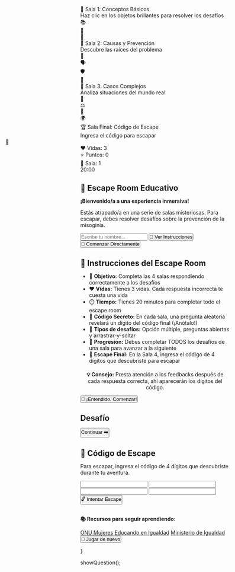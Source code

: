 <html lang="es">
<head>
<meta charset="utf-8" />
<meta name="viewport" content="width=device-width,initial-scale=1" />
<title>Escape Room: Prevención de la Misoginia</title>
<link href="https://fonts.googleapis.com/css2?family=Poppins:wght@400;600;700&family=Creepster&display=swap" rel="stylesheet">
<style>
  * { margin: 0; padding: 0; box-sizing: border-box; }
  
  body {
    font-family: 'Poppins', sans-serif;
    overflow: hidden;
    background: #0a0a0a;
    color: white;
    cursor: default;
  }

  #gameContainer {
    position: fixed;
    width: 100vw;
    height: 100vh;
    perspective: 1000px;
  }

  .room {
    position: absolute;
    width: 100%;
    height: 100%;
    background-size: cover;
    background-position: center;
    transition: all 0.8s cubic-bezier(0.68, -0.55, 0.265, 1.55);
  }

  #room1 {
    background: linear-gradient(135deg, #667eea 0%, #764ba2 100%);
    box-shadow: inset 0 0 100px rgba(0,0,0,0.5);
  }

  #room2 {
    background: linear-gradient(135deg, #f093fb 0%, #f5576c 100%);
    box-shadow: inset 0 0 100px rgba(0,0,0,0.5);
  }

  #room3 {
    background: linear-gradient(135deg, #4facfe 0%, #00f2fe 100%);
    box-shadow: inset 0 0 100px rgba(0,0,0,0.5);
  }

  #room4 {
    background: linear-gradient(135deg, #43e97b 0%, #38f9d7 100%);
    box-shadow: inset 0 0 100px rgba(0,0,0,0.5);
  }

  .room-title {
    position: absolute;
    top: 30px;
    left: 50%;
    transform: translateX(-50%);
    font-size: 3em;
    font-weight: 700;
    text-shadow: 0 5px 20px rgba(0,0,0,0.5);
    animation: glow 2s ease-in-out infinite alternate;
  }

  @keyframes glow {
    from { text-shadow: 0 5px 20px rgba(255,255,255,0.3); }
    to { text-shadow: 0 5px 40px rgba(255,255,255,0.8); }
  }

  .interactive-object {
    position: absolute;
    cursor: pointer;
    transition: all 0.3s;
    animation: pulse 2s ease-in-out infinite;
  }

  .interactive-object:hover {
    transform: scale(1.15) rotate(5deg);
    filter: brightness(1.3);
  }

  @keyframes pulse {
    0%, 100% { transform: scale(1); }
    50% { transform: scale(1.05); }
  }

  .object-icon {
    font-size: 5em;
    filter: drop-shadow(0 10px 20px rgba(0,0,0,0.4));
  }

  .status-hud {
    position: fixed;
    top: 20px;
    right: 20px;
    background: rgba(0,0,0,0.8);
    backdrop-filter: blur(20px);
    padding: 20px;
    border-radius: 15px;
    border: 2px solid rgba(255,255,255,0.2);
    z-index: 100;
    min-width: 200px;
  }

  .stat-row {
    display: flex;
    justify-content: space-between;
    margin: 10px 0;
    font-weight: 600;
    font-size: 1.1em;
  }

  .timer {
    font-size: 2em;
    color: #f56565;
    text-align: center;
    font-weight: 700;
  }

  .modal {
    position: fixed;
    top: 50%;
    left: 50%;
    transform: translate(-50%, -50%);
    background: linear-gradient(135deg, rgba(255,255,255,0.98), rgba(240,240,255,0.98));
    backdrop-filter: blur(30px);
    border-radius: 25px;
    padding: 40px;
    max-width: 700px;
    width: 90%;
    max-height: 80vh;
    overflow-y: auto;
    box-shadow: 0 30px 80px rgba(0,0,0,0.6);
    z-index: 1000;
    animation: modalIn 0.6s cubic-bezier(0.68, -0.55, 0.265, 1.55);
    color: #2d3748;
  }

  @keyframes modalIn {
    from { transform: translate(-50%, -50%) scale(0.3) rotate(10deg); opacity: 0; }
    to { transform: translate(-50%, -50%) scale(1) rotate(0); opacity: 1; }
  }

  .modal-overlay {
    position: fixed;
    top: 0;
    left: 0;
    width: 100%;
    height: 100%;
    background: rgba(0,0,0,0.7);
    backdrop-filter: blur(5px);
    z-index: 999;
  }

  .modal h2 {
    color: #2b6cb0;
    margin-bottom: 20px;
    font-size: 2em;
    text-align: center;
  }

  .modal p {
    margin: 15px 0;
    line-height: 1.8;
    font-size: 1.1em;
  }

  .modal input, .modal textarea {
    width: 100%;
    padding: 15px;
    border-radius: 12px;
    border: 2px solid #cbd5e0;
    font-family: inherit;
    font-size: 1em;
    margin: 10px 0;
    transition: border 0.3s;
  }

  .modal input:focus, .modal textarea:focus {
    outline: none;
    border-color: #667eea;
  }

  .btn {
    background: linear-gradient(135deg, #667eea 0%, #764ba2 100%);
    color: white;
    border: none;
    padding: 16px 32px;
    border-radius: 12px;
    cursor: pointer;
    font-weight: 600;
    font-size: 1.1em;
    transition: all 0.3s;
    margin: 10px 5px;
    box-shadow: 0 5px 15px rgba(102, 126, 234, 0.4);
  }

  .btn:hover {
    transform: translateY(-3px);
    box-shadow: 0 10px 30px rgba(102, 126, 234, 0.6);
  }

  .option-btn {
    display: block;
    width: 100%;
    margin: 12px 0;
    background: linear-gradient(135deg, #f093fb 0%, #f5576c 100%);
    text-align: left;
    padding: 18px 24px;
    font-size: 1em;
  }

  .option-btn.correct {
    background: linear-gradient(135deg, #11998e 0%, #38ef7d 100%);
    animation: correctPulse 0.6s;
  }

  .option-btn.wrong {
    background: linear-gradient(135deg, #eb3349 0%, #f45c43 100%);
    animation: shake 0.5s;
  }

  @keyframes correctPulse {
    0%, 100% { transform: scale(1); }
    50% { transform: scale(1.08); }
  }

  @keyframes shake {
    0%, 100% { transform: translateX(0); }
    25% { transform: translateX(-15px) rotate(-5deg); }
    75% { transform: translateX(15px) rotate(5deg); }
  }

  .feedback {
    background: linear-gradient(135deg, rgba(102, 126, 234, 0.2), rgba(118, 75, 162, 0.2));
    padding: 20px;
    border-radius: 12px;
    margin: 20px 0;
    font-style: italic;
    border-left: 4px solid #667eea;
  }

  .drag-item {
    display: inline-block;
    background: linear-gradient(135deg, #ffecd2 0%, #fcb69f 100%);
    padding: 14px 20px;
    margin: 10px;
    border-radius: 10px;
    cursor: grab;
    font-weight: 600;
    color: #333;
    box-shadow: 0 5px 15px rgba(0,0,0,0.2);
  }

  .drag-item:active {
    cursor: grabbing;
  }

  .drop-zone {
    display: inline-block;
    background: rgba(255,255,255,0.3);
    border: 3px dashed #667eea;
    min-width: 220px;
    min-height: 60px;
    margin: 10px;
    border-radius: 12px;
    padding: 15px;
    vertical-align: middle;
    transition: all 0.3s;
  }

  .drop-zone:hover {
    background: rgba(255,255,255,0.5);
    border-color: #764ba2;
  }

  .diploma {
    border: 8px double #2b6cb0;
    background: linear-gradient(135deg, #fdfbfb 0%, #ebedee 100%);
    padding: 40px;
    border-radius: 15px;
    margin: 25px 0;
    text-align: center;
    box-shadow: 0 15px 40px rgba(0,0,0,0.3);
  }

  .diploma h3 {
    color: #2b6cb0;
    font-size: 2.2em;
    margin-bottom: 20px;
  }

  .diploma p {
    font-size: 1.2em;
    margin: 10px 0;
  }

  .resources {
    margin-top: 25px;
    padding: 20px;
    background: rgba(43, 108, 176, 0.1);
    border-radius: 12px;
  }

  .resources a {
    display: inline-block;
    margin: 10px;
    color: #2b6cb0;
    text-decoration: none;
    font-weight: 600;
    padding: 10px 20px;
    border-radius: 10px;
    background: rgba(255,255,255,0.5);
    transition: all 0.3s;
  }

  .resources a:hover {
    background: rgba(43, 108, 176, 0.3);
    transform: translateY(-2px);
  }

  .hidden { display: none !important; }

  .progress-bar {
    position: fixed;
    bottom: 0;
    left: 0;
    height: 8px;
    background: linear-gradient(90deg, #667eea 0%, #764ba2 100%);
    transition: width 0.5s;
    z-index: 100;
    box-shadow: 0 -2px 10px rgba(102, 126, 234, 0.5);
  }

  .room-hint {
    position: absolute;
    bottom: 40px;
    left: 50%;
    transform: translateX(-50%);
    background: rgba(0,0,0,0.8);
    padding: 15px 30px;
    border-radius: 25px;
    font-size: 1.1em;
    animation: bounce 2s ease-in-out infinite;
  }

  @keyframes bounce {
    0%, 100% { transform: translateX(-50%) translateY(0); }
    50% { transform: translateX(-50%) translateY(-10px); }
  }

  .particle-container {
    position: fixed;
    width: 100%;
    height: 100%;
    pointer-events: none;
    z-index: 1;
  }

  .particle {
    position: absolute;
    width: 6px;
    height: 6px;
    background: white;
    border-radius: 50%;
    opacity: 0.7;
    animation: float-particle 4s infinite;
  }

  @keyframes float-particle {
    0%, 100% { transform: translateY(0) translateX(0); opacity: 0.3; }
    50% { transform: translateY(-30px) translateX(20px); opacity: 1; }
  }

  .code-input {
    display: flex;
    gap: 10px;
    justify-content: center;
    margin: 20px 0;
  }

  .code-digit {
    width: 60px;
    height: 60px;
    text-align: center;
    font-size: 2em;
    font-weight: bold;
    border: 3px solid #667eea;
    border-radius: 10px;
  }

  .instruction-list {
    text-align: left;
    margin: 20px 0;
    padding-left: 20px;
  }

  .instruction-list li {
    margin: 10px 0;
    font-size: 1.05em;
  }
</style>
</head>
<body>

<div class="particle-container" id="particles"></div>

<div id="gameContainer">
  <div class="room" id="room1">
    <div class="room-title">🚪 Sala 1: Conceptos Básicos</div>
    <div class="room-hint">Haz clic en los objetos brillantes para resolver los desafíos</div>
    <div class="interactive-object" style="top: 35%; left: 25%;" onclick="showChallenge(0, 0)">
      <div class="object-icon">📚</div>
    </div>
    <div class="interactive-object" style="top: 45%; right: 25%;" onclick="showChallenge(0, 1)">
      <div class="object-icon">💭</div>
    </div>
    <div class="interactive-object" style="bottom: 25%; left: 45%;" onclick="showChallenge(0, 2)">
      <div class="object-icon">🎯</div>
    </div>
  </div>

  <div class="room hidden" id="room2">
    <div class="room-title">🔐 Sala 2: Causas y Prevención</div>
    <div class="room-hint">Descubre las raíces del problema</div>
    <div class="interactive-object" style="top: 30%; left: 20%;" onclick="showChallenge(1, 0)">
      <div class="object-icon">🌱</div>
    </div>
    <div class="interactive-object" style="top: 40%; right: 20%;" onclick="showChallenge(1, 1)">
      <div class="object-icon">🗣️</div>
    </div>
    <div class="interactive-object" style="bottom: 20%; left: 50%;" onclick="showChallenge(1, 2)">
      <div class="object-icon">🛡️</div>
    </div>
    <div class="interactive-object" style="top: 55%; left: 60%;" onclick="showChallenge(1, 3)">
      <div class="object-icon">📖</div>
    </div>
  </div>

  <div class="room hidden" id="room3">
    <div class="room-title">🧩 Sala 3: Casos Complejos</div>
    <div class="room-hint">Analiza situaciones del mundo real</div>
    <div class="interactive-object" style="top: 35%; left: 30%;" onclick="showChallenge(2, 0)">
      <div class="object-icon">🔗</div>
    </div>
    <div class="interactive-object" style="top: 45%; right: 30%;" onclick="showChallenge(2, 1)">
      <div class="object-icon">⚖️</div>
    </div>
    <div class="interactive-object" style="bottom: 25%; left: 50%;" onclick="showChallenge(2, 2)">
      <div class="object-icon">💬</div>
    </div>
    <div class="interactive-object" style="top: 30%; right: 50%;" onclick="showChallenge(2, 3)">
      <div class="object-icon">🌍</div>
    </div>
  </div>

  <div class="room hidden" id="room4">
    <div class="room-title">🏆 Sala Final: Código de Escape</div>
    <div class="room-hint">Ingresa el código para escapar</div>
    <div class="interactive-object" style="top: 45%; left: 50%; transform: translateX(-50%);" onclick="showFinalCode()">
      <div class="object-icon">🔢</div>
    </div>
  </div>
</div>

<div class="status-hud">
  <div class="stat-row">
    <span>❤️ Vidas:</span>
    <span id="lives">3</span>
  </div>
  <div class="stat-row">
    <span>⭐ Puntos:</span>
    <span id="points">0</span>
  </div>
  <div class="stat-row">
    <span>🚪 Sala:</span>
    <span id="currentRoom">1</span>
  </div>
  <div class="timer" id="timer">20:00</div>
</div>

<div class="progress-bar" id="progressBar" style="width: 0%"></div>

<!-- Modal de inicio -->
<div class="modal-overlay" id="startOverlay"></div>
<div class="modal" id="startModal">
  <h2>🚪 Escape Room Educativo</h2>
  <p><strong>¡Bienvenido/a a una experiencia inmersiva!</strong></p>
  <p>Estás atrapado/a en una serie de salas misteriosas. Para escapar, debes resolver desafíos sobre la prevención de la misoginia.</p>
  <input type="text" id="playerName" placeholder="Escribe tu nombre..." />
  <button class="btn" onclick="showInstructions()">📖 Ver Instrucciones</button>
  <button class="btn" onclick="startGame()">🚀 Comenzar Directamente</button>
</div>

<!-- Modal de instrucciones -->
<div class="modal-overlay hidden" id="instructionsOverlay"></div>
<div class="modal hidden" id="instructionsModal">
  <h2>📖 Instrucciones del Escape Room</h2>
  <ul class="instruction-list">
    <li>🎯 <strong>Objetivo:</strong> Completa las 4 salas respondiendo correctamente a los desafíos</li>
    <li>❤️ <strong>Vidas:</strong> Tienes 3 vidas. Cada respuesta incorrecta te cuesta una vida</li>
    <li>⏱️ <strong>Tiempo:</strong> Tienes 20 minutos para completar todo el escape room</li>
    <li>🔑 <strong>Código Secreto:</strong> En cada sala, una pregunta aleatoria revelará un dígito del código final (¡Anótalo!)</li>
    <li>📝 <strong>Tipos de desafíos:</strong> Opción múltiple, preguntas abiertas y arrastrar-y-soltar</li>
    <li>🚪 <strong>Progresión:</strong> Debes completar TODOS los desafíos de una sala para avanzar a la siguiente</li>
    <li>🔢 <strong>Escape Final:</strong> En la Sala 4, ingresa el código de 4 dígitos que descubriste para escapar</li>
  </ul>
  <p style="text-align: center; margin-top: 20px;"><strong>💡 Consejo:</strong> Presta atención a los feedbacks después de cada respuesta correcta, ahí aparecerán los dígitos del código.</p>
  <button class="btn" onclick="startGameFromInstructions()">🚀 ¡Entendido, Comenzar!</button>
</div>

<!-- Modal de desafío -->
<div class="modal-overlay hidden" id="challengeOverlay"></div>
<div class="modal hidden" id="challengeModal">
  <h2 id="challengeTitle">Desafío</h2>
  <p id="challengeText"></p>
  <div id="challengeContent"></div>
  <div id="feedback" class="feedback hidden"></div>
  <button class="btn hidden" id="nextBtn" onclick="closeChallenge()">Continuar ➡️</button>
</div>

<!-- Modal de código final -->
  <div class="modal-overlay hidden" id="codeOverlay"></div>
<div class="modal hidden" id="codeModal">
  <h2>🔢 Código de Escape</h2>
  <p>Para escapar, ingresa el código de 4 dígitos que descubriste durante tu aventura.</p>
  <div class="code-input">
    <input type="text" class="code-digit" maxlength="1" id="digit1" />
    <input type="text" class="code-digit" maxlength="1" id="digit2" />
    <input type="text" class="code-digit" maxlength="1" id="digit3" />
    <input type="text" class="code-digit" maxlength="1" id="digit4" />
  </div>
  <button class="btn" onclick="checkCode()">🔓 Intentar Escape</button>
</div>

<!-- Modal final -->
<div class="modal-overlay hidden" id="endOverlay"></div>
<div class="modal hidden" id="endModal">
  <h2 id="endTitle"></h2>
  <p id="endText"></p>
  <div id="diplomaContainer"></div>
  <div class="resources">
    <p><strong>📚 Recursos para seguir aprendiendo:</strong></p>
    <a href="https://www.unwomen.org/es" target="_blank">ONU Mujeres</a>
    <a href="https://educandoenigualdad.com/" target="_blank">Educando en Igualdad</a>
    <a href="https://violenciagenero.igualdad.gob.es/" target="_blank">Ministerio de Igualdad</a>
  </div>
  <button class="btn" onclick="location.reload()">🔁 Jugar de nuevo</button>
</div>

<audio id="soundCorrect" src="https://actions.google.com/sounds/v1/cartoon/clang_and_wobble.ogg"></audio>
<audio id="soundWrong" src="https://actions.google.com/sounds/v1/cartoon/cartoon_boing.ogg"></audio>
<audio id="soundWin" src="https://actions.google.com/sounds/v1/cartoon/slide_whistle_to_drum_hit.ogg"></audio>
<audio id="soundDoor" src="https://actions.google.com/sounds/v1/doors/wood_door_close.ogg"></audio>

<script>
let playerName = "";
let lives = 3;
let score = 0;
let currentRoom = 0;
let solvedChallenges = [[], [], [], []];
let gameTimer;
let timeLeft = 1200; // 20 minutos
let codeDigits = ['2', '0', '2', '5'];
let revealedDigits = [false, false, false, false];
let secretChallenges = []; // Desafíos que revelarán los dígitos

const rooms = [
  {
    challenges: [
      {
        type: "mcq",
        text: "¿Qué es la misoginia?",
        options: [
          { text: "Respeto hacia las mujeres", correct: false },
          { text: "Odio o prejuicio hacia las mujeres", correct: true },
          { text: "Educación en igualdad", correct: false },
          { text: "Admiración por las mujeres", correct: false }
        ],
        feedback: "La misoginia implica actitudes de desprecio o discriminación hacia las mujeres."
      },
      {
        type: "mcq",
        text: "¿Cuál de estas acciones es un ejemplo de misoginia?",
        options: [
          { text: "Escuchar y valorar las ideas de una compañera", correct: false },
          { text: "Decir que las mujeres no son buenas en matemáticas", correct: true },
          { text: "Compartir tareas del hogar", correct: false },
          { text: "Apoyar la igualdad salarial", correct: false }
        ],
        feedback: "Los estereotipos negativos son una forma de misoginia cotidiana."
      },
      {
        type: "dragdrop",
        text: "Arrastra el ejemplo al concepto correcto:",
        pairs: [
          { cause: "Ignorar ideas de una ingeniera", effect: "Estereotipo laboral" },
          { cause: "Reírse de una alumna por ser mujer", effect: "Misoginia escolar" }
        ],
        feedback: "Estos ejemplos reflejan cómo la misoginia se manifiesta en distintos espacios."
      }
    ]
  },
  {
    challenges: [
      {
        type: "mcq",
        text: "¿Cuál es una causa importante de la misoginia?",
        options: [
          { text: "Roles de género tradicionales", correct: true },
          { text: "Educación en igualdad de género", correct: false },
          { text: "Empoderamiento femenino", correct: false },
          { text: "Leyes contra la violencia", correct: false }
        ],
        feedback: "Los roles tradicionales perpetúan prejuicios e injusticias."
      },
      {
        type: "open",
        text: "¿Qué podrías hacer si escuchas un chiste que ridiculiza a las mujeres?",
        feedback: "Puedes decir que no es gracioso, explicar por qué es dañino o cambiar el tema hacia algo positivo."
      },
      {
        type: "mcq",
        text: "¿Cuál de las siguientes opciones ayuda a prevenir la misoginia?",
        options: [
          { text: "Fomentar la educación en igualdad", correct: true },
          { text: "Evitar hablar del tema", correct: false },
          { text: "Reforzar los estereotipos", correct: false }
        ],
        feedback: "La educación y el diálogo son claves para prevenir la misoginia."
      },
      {
        type: "mcq",
        text: "¿Qué es el 'techo de cristal'?",
        options: [
          { text: "Una barrera invisible que impide a las mujeres ascender profesionalmente", correct: true },
          { text: "Un tipo de arquitectura moderna", correct: false },
          { text: "Una ley de protección laboral", correct: false },
          { text: "Un programa educativo", correct: false }
        ],
        feedback: "El 'techo de cristal' representa las barreras invisibles que limitan el avance de las mujeres en sus carreras."
      }
    ]
  },
  {
    challenges: [
      {
        type: "dragdrop",
        text: "Une causa con su consecuencia:",
        pairs: [
          { cause: "Publicidad muestra solo a mujeres cocinando", effect: "Refuerza estereotipos domésticos" },
          { cause: "Creencia de que los hombres no deben llorar", effect: "Reprime emociones masculinas" }
        ],
        feedback: "Los estereotipos afectan a toda la sociedad."
      },
      {
        type: "mcq",
        text: "Caso real: una comunidad ignora denuncias de acoso. ¿Qué representa esto?",
        options: [
          { text: "Cultura del silencio", correct: true },
          { text: "Empoderamiento comunitario", correct: false },
          { text: "Educación en igualdad", correct: false }
        ],
        feedback: "La cultura del silencio protege a agresores y perpetúa la misoginia."
      },
      {
        type: "open",
        text: "¿Qué mensaje darías a otras personas para promover el respeto entre géneros?",
        feedback: "Promover el respeto, la empatía y la igualdad ayuda a construir una sociedad más justa."
      },
      {
        type: "mcq",
        text: "¿Qué es la 'brecha salarial de género'?",
        options: [
          { text: "La diferencia de salario entre hombres y mujeres por el mismo trabajo", correct: true },
          { text: "Un programa de incentivos laborales", correct: false },
          { text: "Una política de recursos humanos", correct: false },
          { text: "Un impuesto específico", correct: false }
        ],
        feedback: "La brecha salarial refleja la discriminación económica que enfrentan las mujeres en el mundo laboral."
      }
    ]
  },
  {
    challenges: []
  }
];

// Crear partículas
const particlesContainer = document.getElementById('particles');
for (let i = 0; i < 40; i++) {
  const p = document.createElement('div');
  p.className = 'particle';
  p.style.left = Math.random() * 100 + '%';
  p.style.top = Math.random() * 100 + '%';
  p.style.animationDelay = Math.random() * 4 + 's';
  particlesContainer.appendChild(p);
}

function showInstructions() {
  playerName = document.getElementById('playerName').value.trim() || "Jugador/a";
  document.getElementById('startModal').classList.add('hidden');
  document.getElementById('startOverlay').classList.add('hidden');
  document.getElementById('instructionsModal').classList.remove('hidden');
  document.getElementById('instructionsOverlay').classList.remove('hidden');
}

function startGameFromInstructions() {
  document.getElementById('instructionsModal').classList.add('hidden');
  document.getElementById('instructionsOverlay').classList.add('hidden');
  initializeGame();
}

function startGame() {
  playerName = document.getElementById('playerName').value.trim() || "Jugador/a";
  document.getElementById('startModal').classList.add('hidden');
  document.getElementById('startOverlay').classList.add('hidden');
  initializeGame();
}

function initializeGame() {
  // Seleccionar desafíos aleatorios para revelar dígitos
  rooms.forEach((room, roomIndex) => {
    if (roomIndex < 3) { // Solo las primeras 3 salas
      const randomChallenge = Math.floor(Math.random() * room.challenges.length);
      secretChallenges.push({ room: roomIndex, challenge: randomChallenge });
    }
  });
  // Para la sala 4, el último dígito se revela automáticamente al entrar
  secretChallenges.push({ room: 3, challenge: 0 });
  
  startTimer();
}

function startTimer() {
  gameTimer = setInterval(() => {
    timeLeft--;
    const minutes = Math.floor(timeLeft / 60);
    const seconds = timeLeft % 60;
    document.getElementById('timer').textContent = 
      `${minutes.toString().padStart(2, '0')}:${seconds.toString().padStart(2, '0')}`;
    
    if (timeLeft <= 0) {
      clearInterval(gameTimer);
      endGame(false, "Se acabó el tiempo");
    }
  }, 1000);
}

function showChallenge(roomIndex, challengeIndex) {
  if (solvedChallenges[roomIndex].includes(challengeIndex)) {
    alert('Ya resolviste este desafío. ¡Busca otro!');
    return;
  }

  const challenge = rooms[roomIndex].challenges[challengeIndex];
  const modal = document.getElementById('challengeModal');
  const overlay = document.getElementById('challengeOverlay');
  const title = document.getElementById('challengeTitle');
  const text = document.getElementById('challengeText');
  const content = document.getElementById('challengeContent');
  const feedback = document.getElementById('feedback');
  const nextBtn = document.getElementById('nextBtn');

  modal.classList.remove('hidden');
  overlay.classList.remove('hidden');
  title.textContent = `Desafío ${challengeIndex + 1}`;
  text.textContent = challenge.text;
  content.innerHTML = '';
  feedback.classList.add('hidden');
  nextBtn.classList.add('hidden');

  modal.dataset.room = roomIndex;
  modal.dataset.challenge = challengeIndex;

  if (challenge.type === 'mcq') {
    challenge.options.forEach(opt => {
      const btn = document.createElement('button');
      btn.className = 'btn option-btn';
      btn.textContent = opt.text;
      btn.onclick = () => selectAnswer(opt.correct, challenge.feedback, btn);
      content.appendChild(btn);
    });
  } else if (challenge.type === 'open') {
    const textarea = document.createElement('textarea');
    textarea.placeholder = 'Escribe tu respuesta aquí...';
    textarea.rows = 5;
    content.appendChild(textarea);
    
    const submitBtn = document.createElement('button');
    submitBtn.className = 'btn';
    submitBtn.textContent = 'Enviar Respuesta';
    submitBtn.onclick = () => submitOpen(challenge.feedback, textarea);
    content.appendChild(submitBtn);
  } else if (challenge.type === 'dragdrop') {
    const dragContainer = document.createElement('div');
    dragContainer.style.marginTop = '20px';
    
    challenge.pairs.forEach((p, i) => {
      const cause = document.createElement('div');
      cause.className = 'drag-item';
      cause.textContent = p.cause;
      cause.draggable = true;
      cause.dataset.match = i;
      dragContainer.appendChild(cause);
    });
    
    dragContainer.appendChild(document.createElement('br'));
    dragContainer.appendChild(document.createElement('br'));
    
    challenge.pairs.forEach((p, i) => {
      const zone = document.createElement('div');
      zone.className = 'drop-zone';
      zone.textContent = p.effect;
      zone.dataset.match = i;
      dragContainer.appendChild(zone);
    });
    
    content.appendChild(dragContainer);
    enableDragDrop(challenge);
  }
}

function selectAnswer(correct, fb, btn) {
  const buttons = document.querySelectorAll('.option-btn');
  buttons.forEach(b => b.disabled = true);
  
  if (correct) {
    btn.classList.add('correct');
    score++;
    document.getElementById('soundCorrect').play();
    markChallengeComplete();
  } else {
    btn.classList.add('wrong');
    loseLife();
    document.getElementById('soundWrong').play();
  }
  
  showFeedback(fb);
  updateStatus();
}

function submitOpen(fb, textarea) {
  const answer = textarea.value.trim();
  
  if (answer.length > 15) {
    score++;
    document.getElementById('soundCorrect').play();
    markChallengeComplete();
  } else {
    showFeedback('Intenta dar una respuesta más completa y reflexiva.');
    return;
  }
  
  showFeedback(fb);
  updateStatus();
}

function enableDragDrop(challenge) {
  let correct = 0;
  let attempts = 0;
  const draggables = document.querySelectorAll('.drag-item');
  const zones = document.querySelectorAll('.drop-zone');
  
  draggables.forEach(d => {
    d.addEventListener('dragstart', ev => {
      ev.dataTransfer.setData('match', d.dataset.match);
    });
  });
  
  zones.forEach(z => {
    z.addEventListener('dragover', ev => ev.preventDefault());
    z.addEventListener('drop', ev => {
      ev.preventDefault();
      const match = ev.dataTransfer.getData('match');
      attempts++;
      
      if (match === z.dataset.match) {
        correct++;
        z.style.background = 'linear-gradient(135deg, #11998e 0%, #38ef7d 100%)';
        z.style.color = 'white';
        z.style.borderColor = '#11998e';
      } else {
        z.style.background = 'linear-gradient(135deg, #eb3349 0%, #f45c43 100%)';
        z.style.color = 'white';
        z.style.borderColor = '#eb3349';
        loseLife();
      }
      
      if (attempts === challenge.pairs.length) {
        if (correct === challenge.pairs.length) {
          score++;
          document.getElementById('soundCorrect').play();
          markChallengeComplete();
        } else {
          document.getElementById('soundWrong').play();
        }
        showFeedback(challenge.feedback);
        updateStatus();
      }
    });
  });
}

function showFeedback(text) {
  const feedback = document.getElementById('feedback');
  const modal = document.getElementById('challengeModal');
  const roomIndex = parseInt(modal.dataset.room);
  const challengeIndex = parseInt(modal.dataset.challenge);
  
  // Verificar si este desafío revela un dígito
  const secretIndex = secretChallenges.findIndex(
    s => s.room === roomIndex && s.challenge === challengeIndex
  );
  
  if (secretIndex !== -1 && !revealedDigits[secretIndex]) {
    revealedDigits[secretIndex] = true;
    const digitNumber = secretIndex + 1;
    text += `\n\n🔑 ¡Has desbloqueado el dígito ${digitNumber} del código de escape: <strong style="color:#667eea; font-size:1.5em">${codeDigits[secretIndex]}</strong>!`;
  }
  
  feedback.innerHTML = text;
  feedback.classList.remove('hidden');
  document.getElementById('nextBtn').classList.remove('hidden');
}

function markChallengeComplete() {
  const modal = document.getElementById('challengeModal');
  const roomIndex = parseInt(modal.dataset.room);
  const challengeIndex = parseInt(modal.dataset.challenge);
  
  solvedChallenges[roomIndex].push(challengeIndex);
  
  const totalChallenges = rooms[roomIndex].challenges.length;
  const progress = (solvedChallenges.flat().length / 
    (rooms[0].challenges.length + rooms[1].challenges.length + rooms[2].challenges.length)) * 100;
  document.getElementById('progressBar').style.width = progress + '%';
  
  if (solvedChallenges[roomIndex].length === totalChallenges) {
    setTimeout(() => {
      alert(`¡Completaste la Sala ${roomIndex + 1}!`);
      nextRoom();
    }, 1500);
  }
}

function closeChallenge() {
  document.getElementById('challengeModal').classList.add('hidden');
  document.getElementById('challengeOverlay').classList.add('hidden');
}

function loseLife() {
  lives--;
  if (lives <= 0) {
    clearInterval(gameTimer);
    endGame(false, "Te quedaste sin vidas");
  }
}

function updateStatus() {
  document.getElementById('lives').textContent = lives;
  document.getElementById('points').textContent = score;
}

function nextRoom() {
  document.getElementById(`room${currentRoom + 1}`).classList.add('hidden');
  currentRoom++;
  document.getElementById('currentRoom').textContent = currentRoom + 1;
  
  if (currentRoom < 4) {
    document.getElementById('soundDoor').play();
    document.getElementById(`room${currentRoom + 1}`).classList.remove('hidden');
  }
}

function showFinalCode() {
  // Revelar el último dígito automáticamente
  if (!revealedDigits[3]) {
    revealedDigits[3] = true;
  }
  
  document.getElementById('codeModal').classList.remove('hidden');
  document.getElementById('codeOverlay').classList.remove('hidden');
  
  // Mostrar el último dígito como pista final
  const codeModalText = document.querySelector('#codeModal p:nth-child(2)');
  codeModalText.innerHTML = `<strong>🔑 Último dígito revelado:</strong> El 4to dígito del código es <span style="color:#667eea; font-size:1.5em">${codeDigits[3]}</span><br><br>Ahora ingresa el código completo de 4 dígitos para escapar.`;
  
  // Auto-focus y navegación entre dígitos
  const digits = ['digit1', 'digit2', 'digit3', 'digit4'];
  digits.forEach((id, index) => {
    const input = document.getElementById(id);
    input.addEventListener('input', (e) => {
      if (e.target.value.length === 1 && index < 3) {
        document.getElementById(digits[index + 1]).focus();
      }
    });
    input.addEventListener('keydown', (e) => {
      if (e.key === 'Backspace' && e.target.value === '' && index > 0) {
        document.getElementById(digits[index - 1]).focus();
      }
    });
  });
  
  document.getElementById('digit1').focus();
}

function checkCode() {
  const code = 
    document.getElementById('digit1').value +
    document.getElementById('digit2').value +
    document.getElementById('digit3').value +
    document.getElementById('digit4').value;
  
  if (code === '2025') {
    document.getElementById('soundWin').play();
    clearInterval(gameTimer);
    endGame(true);
  } else {
    alert('❌ Código incorrecto. Intenta de nuevo.');
    loseLife();
    updateStatus();
    ['digit1', 'digit2', 'digit3', 'digit4'].forEach(id => {
      document.getElementById(id).value = '';
    });
    document.getElementById('digit1').focus();
  }
}

function endGame(won, reason = '') {
  document.getElementById('codeModal').classList.add('hidden');
  document.getElementById('codeOverlay').classList.add('hidden');
  
  const endModal = document.getElementById('endModal');
  const endOverlay = document.getElementById('endOverlay');
  const endTitle = document.getElementById('endTitle');
  const endText = document.getElementById('endText');
  const diplomaContainer = document.getElementById('diplomaContainer');
  
  endModal.classList.remove('hidden');
  endOverlay.classList.remove('hidden');
  
  if (won && lives > 0) {
    endTitle.textContent = '🏆 ¡Escapaste con Éxito!';
    endText.innerHTML = `<strong>${playerName}</strong>, lograste escapar del Escape Room con <strong>${score} puntos</strong> y <strong>${lives} vidas</strong> restantes.<br>Tu tiempo fue: <strong>${formatTime(1200 - timeLeft)}</strong>`;
    diplomaContainer.innerHTML = `
      <div class="diploma">
        <h3>🎓 Diploma de Escape</h3>
        <p>Otorgado a <strong>${playerName}</strong></p>
        <p>Por haber completado exitosamente el <strong>Escape Room Educativo sobre la Prevención de la Misoginia</strong>.</p>
        <p><em>Reconocido por su compromiso con la igualdad, el respeto y la justicia social.</em></p>
        <p style="margin-top: 20px; font-size: 0.9em;">Puntuación: ${score} puntos | Vidas: ${lives} | Tiempo: ${formatTime(1200 - timeLeft)}</p>
      </div>
    `;
  } else {
    endTitle.textContent = '😢 No lograste escapar';
    endText.textContent = reason || 'Pero puedes intentarlo de nuevo y aprender más.';
    diplomaContainer.innerHTML = '';
  }
}

function formatTime(seconds) {
  const mins = Math.floor(seconds / 60);
  const secs = seconds % 60;
  return `${mins}:${secs.toString().padStart(2, '0')}`;
}
</script>
</body>
</html>
}

showQuestion();
</script>
</body>
</html>
